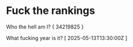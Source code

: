 # Fuck the rankings

Who the hell am I?
{ 34219825 }

What fucking year is it?
[ 2025-05-13T13:30:00Z ]
